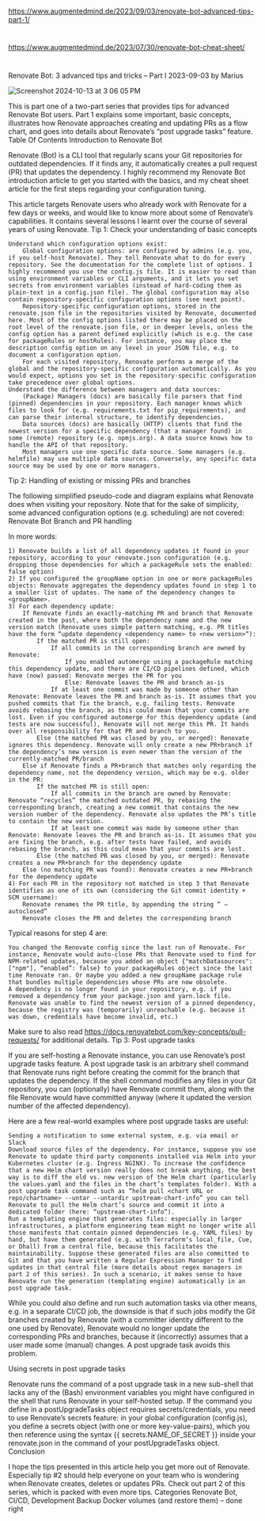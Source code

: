 
##
#
https://www.augmentedmind.de/2023/09/03/renovate-bot-advanced-tips-part-1/
#
https://www.augmentedmind.de/2023/07/30/renovate-bot-cheat-sheet/
#
##


Renovate Bot: 3 advanced tips and tricks – Part I
2023-09-03 by Marius

![Screenshot 2024-10-13 at 3 06 05 PM](https://github.com/user-attachments/assets/a7c13ff2-6ce9-4461-aeb8-9e347b4c1a16)


This is part one of a two-part series that provides tips for advanced Renovate Bot users. Part 1 explains some important, basic concepts, illustrates how Renovate approaches creating and updating PRs as a flow chart, and goes into details about Renovate’s “post upgrade tasks” feature.
Table Of Contents
Introduction to Renovate Bot

Renovate (Bot) is a CLI tool that regularly scans your Git repositories for outdated dependencies. If it finds any, it automatically creates a pull request (PR) that updates the dependency. I highly recommend my Renovate Bot introduction article to get you started with the basics, and my cheat sheet article for the first steps regarding your configuration tuning.

This article targets Renovate users who already work with Renovate for a few days or weeks, and would like to know more about some of Renovate’s capabilities. It contains several lessons I learnt over the course of several years of using Renovate.
Tip 1: Check your understanding of basic concepts

    Understand which configuration options exist:
        Global configuration options: are configured by admins (e.g. you, if you self-host Renovate). They tell Renovate what to do for every repository. See the documentation for the complete list of options. I highly recommend you use the config.js file. It is easier to read than using environment variables or CLI arguments, and it lets you set secrets from environment variables (instead of hard-coding them as plain-text in a config.json file). The global configuration may also contain repository-specific configuration options (see next point).
        Repository-specific configuration options, stored in the renovate.json file in the repositories visited by Renovate, documented here. Most of the config options listed there may be placed on the root level of the renovate.json file, or in deeper levels, unless the config option has a parent defined explicitly (which is e.g. the case for packageRules or hostRules). For instance, you may place the description config option on any level in your JSON file, e.g. to document a configuration option.
        For each visited repository, Renovate performs a merge of the global and the repository-specific configuration automatically. As you would expect, options you set in the repository-specific configuration take precedence over global options.
    Understand the difference between managers and data sources:
        (Package) Managers (docs) are basically file parsers that find (pinned) dependencies in your repository. Each manager knows which files to look for (e.g. requirements.txt for pip_requirements), and can parse their internal structure, to identify dependencies.
        Data sources (docs) are basically (HTTP) clients that find the newest version for a specific dependency (that a manager found) in some (remote) repository (e.g. npmjs.org). A data source knows how to handle the API of that repository.
        Most managers use one specific data source. Some managers (e.g. helmfile) may use multiple data sources. Conversely, any specific data source may be used by one or more managers.

Tip 2: Handling of existing or missing PRs and branches

The following simplified pseudo-code and diagram explains what Renovate does when visiting your repository. Note that for the sake of simplicity, some advanced configuration options (e.g. scheduling) are not covered:
Renovate Bot Branch and PR handling

In more words:

    1) Renovate builds a list of all dependency updates it found in your repository, according to your renovate.json configuration (e.g. dropping those dependencies for which a packageRule sets the enabled: false option)
    2) If you configured the groupName option in one or more packageRules objects: Renovate aggregates the dependency updates found in step 1 to a smaller list of updates. The name of the dependency changes to <groupName>.
    3) For each dependency update:
        If Renovate finds an exactly-matching PR and branch that Renovate created in the past, where both the dependency name and the new version match (Renovate uses simple pattern matching, e.g. PR titles have the form “update dependency <dependency name> to <new version>“):
            If the matched PR is still open:
                If all commits in the corresponding branch are owned by Renovate:
                    If you enabled automerge using a packageRule matching this dependency update, and there are CI/CD pipelines defined, which have (now) passed: Renovate merges the PR for you
                    Else: Renovate leaves the PR and branch as-is
                If at least one commit was made by someone other than Renovate: Renovate leaves the PR and branch as-is. It assumes that you pushed commits that fix the branch, e.g. failing tests. Renovate avoids rebasing the branch, as this could mean that your commits are lost. Even if you configured automerge for this dependency update (and tests are now successful), Renovate will not merge this PR. It hands over all responsibility for that PR and branch to you.
            Else (the matched PR was closed by you, or merged): Renovate ignores this dependency. Renovate will only create a new PR+branch if the dependency’s new version is even newer than the version of the currently-matched PR/branch
        Else if Renovate finds a PR+branch that matches only regarding the dependency name, not the dependency version, which may be e.g. older in the PR:
            If the matched PR is still open:
                If all commits in the branch are owned by Renovate: Renovate “recycles” the matched outdated PR, by rebasing the corresponding branch, creating a new commit that contains the new version number of the dependency. Renovate also updates the PR’s title to contain the new version.
                If at least one commit was made by someone other than Renovate: Renovate leaves the PR and branch as-is. It assumes that you are fixing the branch, e.g. after tests have failed, and avoids rebasing the branch, as this could mean that your commits are lost.
            Else (the matched PR was closed by you, or merged): Renovate creates a new PR+branch for the dependency update
        Else (no matching PR was found): Renovate creates a new PR+branch for the dependency update
    4) For each PR in the repository not matched in step 3 that Renovate identifies as one of its own (considering the Git commit identity + SCM username):
        Renovate renames the PR title, by appending the string “ – autoclosed”
        Renovate closes the PR and deletes the corresponding branch

Typical reasons for step 4 are:

    You changed the Renovate config since the last run of Renovate. For instance, Renovate would auto-close PRs that Renovate used to find for NPM-related updates, because you added an object {"matchDatasources": ["npm"], “enabled”: false} to your packageRules object since the last time Renovate ran. Or maybe you added a new groupName package rule that bundles multiple dependencies whose PRs are now obsolete.
    A dependency is no longer found in your repository, e.g. if you removed a dependency from your package.json and yarn.lock file.
    Renovate was unable to find the newest version of a pinned dependency, because the registry was (temporarily) unreachable (e.g. because it was down, credentials have become invalid, etc.)

Make sure to also read https://docs.renovatebot.com/key-concepts/pull-requests/ for additional details.
Tip 3: Post upgrade tasks

If you are self-hosting a Renovate instance, you can use Renovate’s post upgrade tasks feature. A post upgrade task is an arbitrary shell command that Renovate runs right before creating the commit for the branch that updates the dependency. If the shell command modifies any files in your Git repository, you can (optionally) have Renovate commit them, along with the file Renovate would have committed anyway (where it updated the version number of the affected dependency).

Here are a few real-world examples where post upgrade tasks are useful:

    Sending a notification to some external system, e.g. via email or Slack
    Download source files of the dependency. For instance, suppose you use Renovate to update third party components installed via Helm into your Kubernetes cluster (e.g. Ingress NGINX). To increase the confidence that a new Helm chart version really does not break anything, the best way is to diff the old vs. new version of the Helm chart (particularly the values.yaml and the files in the chart’s templates folder). With a post upgrade task command such as “helm pull <chart URL or repo/chartname> --untar --untardir upstream-chart-info” you can tell Renovate to pull the Helm chart’s source and commit it into a dedicated folder (here: “upstream-chart-info“).
    Run a templating engine that generates files: especially in larger infrastructures, a platform engineering team might no longer write all those manifests that contain pinned dependencies (e.g. YAML files) by hand, but have them generated (e.g. with Terraform’s local_file, Cue, or Dhall) from a central file, because this facilitates the maintainability. Suppose these generated files are also committed to Git and that you have written a Regular Expression Manager to find updates in that central file (more details about regex managers in part 2 of this series). In such a scenario, it makes sense to have Renovate run the generation (templating engine) automatically in an post upgrade task.

While you could also define and run such automation tasks via other means, e.g. in a separate CI/CD job, the downside is that if such jobs modify the Git branches created by Renovate (with a committer identity different to the one used by Renovate), Renovate would no longer update the corresponding PRs and branches, because it (incorrectly) assumes that a user made some (manual) changes. A post upgrade task avoids this problem.

Using secrets in post upgrade tasks

Renovate runs the command of a post upgrade task in a new sub-shell that lacks any of the (Bash) environment variables you might have configured in the shell that runs Renovate in your self-hosted setup. If the command you define in a postUpgradeTasks object requires secrets/credentials, you need to use Renovate’s secrets feature: in your global configuration (config.js), you define a secrets object (with one or more key-value-pairs), which you then reference using the syntax {{ secrets.NAME_OF_SECRET }} inside your renovate.json in the command of your postUpgradeTasks object.
Conclusion

I hope the tips presented in this article help you get more out of Renovate. Especially tip #2 should help everyone on your team who is wondering when Renovate creates, deletes or updates PRs. Check out part 2 of this series, which is packed with even more tips.
Categories Renovate Bot, CI/CD, Development
Backup Docker volumes (and restore them) – done right
